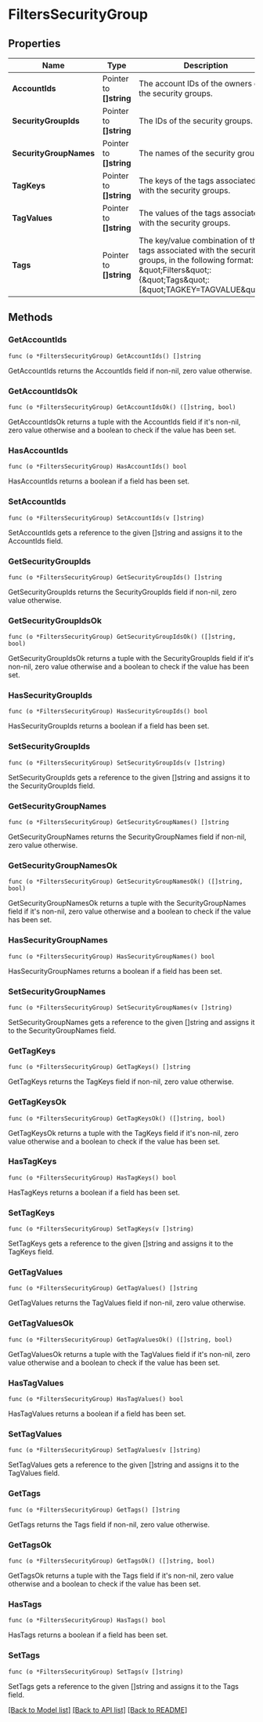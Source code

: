 # FiltersSecurityGroup

## Properties

Name | Type | Description | Notes
------------ | ------------- | ------------- | -------------
**AccountIds** | Pointer to **[]string** | The account IDs of the owners of the security groups. | [optional] 
**SecurityGroupIds** | Pointer to **[]string** | The IDs of the security groups. | [optional] 
**SecurityGroupNames** | Pointer to **[]string** | The names of the security groups. | [optional] 
**TagKeys** | Pointer to **[]string** | The keys of the tags associated with the security groups. | [optional] 
**TagValues** | Pointer to **[]string** | The values of the tags associated with the security groups. | [optional] 
**Tags** | Pointer to **[]string** | The key/value combination of the tags associated with the security groups, in the following format: \&quot;Filters\&quot;:{\&quot;Tags\&quot;:[\&quot;TAGKEY&#x3D;TAGVALUE\&quot;]}. | [optional] 

## Methods

### GetAccountIds

`func (o *FiltersSecurityGroup) GetAccountIds() []string`

GetAccountIds returns the AccountIds field if non-nil, zero value otherwise.

### GetAccountIdsOk

`func (o *FiltersSecurityGroup) GetAccountIdsOk() ([]string, bool)`

GetAccountIdsOk returns a tuple with the AccountIds field if it's non-nil, zero value otherwise
and a boolean to check if the value has been set.

### HasAccountIds

`func (o *FiltersSecurityGroup) HasAccountIds() bool`

HasAccountIds returns a boolean if a field has been set.

### SetAccountIds

`func (o *FiltersSecurityGroup) SetAccountIds(v []string)`

SetAccountIds gets a reference to the given []string and assigns it to the AccountIds field.

### GetSecurityGroupIds

`func (o *FiltersSecurityGroup) GetSecurityGroupIds() []string`

GetSecurityGroupIds returns the SecurityGroupIds field if non-nil, zero value otherwise.

### GetSecurityGroupIdsOk

`func (o *FiltersSecurityGroup) GetSecurityGroupIdsOk() ([]string, bool)`

GetSecurityGroupIdsOk returns a tuple with the SecurityGroupIds field if it's non-nil, zero value otherwise
and a boolean to check if the value has been set.

### HasSecurityGroupIds

`func (o *FiltersSecurityGroup) HasSecurityGroupIds() bool`

HasSecurityGroupIds returns a boolean if a field has been set.

### SetSecurityGroupIds

`func (o *FiltersSecurityGroup) SetSecurityGroupIds(v []string)`

SetSecurityGroupIds gets a reference to the given []string and assigns it to the SecurityGroupIds field.

### GetSecurityGroupNames

`func (o *FiltersSecurityGroup) GetSecurityGroupNames() []string`

GetSecurityGroupNames returns the SecurityGroupNames field if non-nil, zero value otherwise.

### GetSecurityGroupNamesOk

`func (o *FiltersSecurityGroup) GetSecurityGroupNamesOk() ([]string, bool)`

GetSecurityGroupNamesOk returns a tuple with the SecurityGroupNames field if it's non-nil, zero value otherwise
and a boolean to check if the value has been set.

### HasSecurityGroupNames

`func (o *FiltersSecurityGroup) HasSecurityGroupNames() bool`

HasSecurityGroupNames returns a boolean if a field has been set.

### SetSecurityGroupNames

`func (o *FiltersSecurityGroup) SetSecurityGroupNames(v []string)`

SetSecurityGroupNames gets a reference to the given []string and assigns it to the SecurityGroupNames field.

### GetTagKeys

`func (o *FiltersSecurityGroup) GetTagKeys() []string`

GetTagKeys returns the TagKeys field if non-nil, zero value otherwise.

### GetTagKeysOk

`func (o *FiltersSecurityGroup) GetTagKeysOk() ([]string, bool)`

GetTagKeysOk returns a tuple with the TagKeys field if it's non-nil, zero value otherwise
and a boolean to check if the value has been set.

### HasTagKeys

`func (o *FiltersSecurityGroup) HasTagKeys() bool`

HasTagKeys returns a boolean if a field has been set.

### SetTagKeys

`func (o *FiltersSecurityGroup) SetTagKeys(v []string)`

SetTagKeys gets a reference to the given []string and assigns it to the TagKeys field.

### GetTagValues

`func (o *FiltersSecurityGroup) GetTagValues() []string`

GetTagValues returns the TagValues field if non-nil, zero value otherwise.

### GetTagValuesOk

`func (o *FiltersSecurityGroup) GetTagValuesOk() ([]string, bool)`

GetTagValuesOk returns a tuple with the TagValues field if it's non-nil, zero value otherwise
and a boolean to check if the value has been set.

### HasTagValues

`func (o *FiltersSecurityGroup) HasTagValues() bool`

HasTagValues returns a boolean if a field has been set.

### SetTagValues

`func (o *FiltersSecurityGroup) SetTagValues(v []string)`

SetTagValues gets a reference to the given []string and assigns it to the TagValues field.

### GetTags

`func (o *FiltersSecurityGroup) GetTags() []string`

GetTags returns the Tags field if non-nil, zero value otherwise.

### GetTagsOk

`func (o *FiltersSecurityGroup) GetTagsOk() ([]string, bool)`

GetTagsOk returns a tuple with the Tags field if it's non-nil, zero value otherwise
and a boolean to check if the value has been set.

### HasTags

`func (o *FiltersSecurityGroup) HasTags() bool`

HasTags returns a boolean if a field has been set.

### SetTags

`func (o *FiltersSecurityGroup) SetTags(v []string)`

SetTags gets a reference to the given []string and assigns it to the Tags field.


[[Back to Model list]](../README.md#documentation-for-models) [[Back to API list]](../README.md#documentation-for-api-endpoints) [[Back to README]](../README.md)


